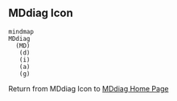 ## MDdiag Icon 

```mermaid
mindmap
MDdiag
  (MD)
   (d)
   (i)
   (a)
   (g)
```

Return from MDdiag Icon to [MDdiag Home Page](https://github.com/kct2020/mddiag?tab=readme-ov-file#mddiag)